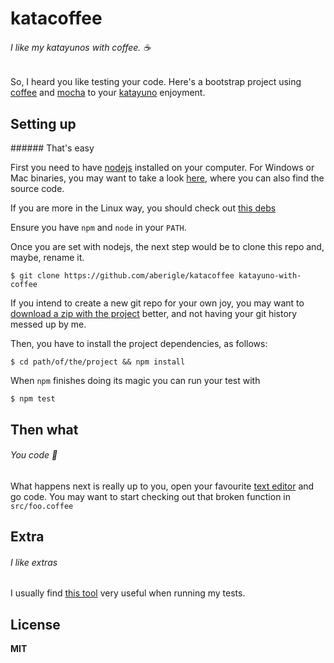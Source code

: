 # katacoffee
###### I like my katayunos with coffee. :coffee:

So, I heard you like testing your code. Here's a bootstrap project using
[coffee](http://coffeescript.org) and [mocha](http://mochajs.org/) to your [katayuno](http://katayunos.com/) enjoyment.

## Setting up
###### That's easy

First you need to have [nodejs](nodejs.org) installed on your computer.
For Windows or Mac binaries, you may want to take a look [here](https://nodejs.org/download/), where you can also find the source code.

If you are more in the Linux way, you should check out [this  debs](https://launchpad.net/~chris-lea/+archive/ubuntu/node.js)

Ensure you have `npm` and `node` in your `PATH`.

Once you are set with nodejs, the next step would be to clone this repo and, maybe, rename it.

```
$ git clone https://github.com/aberigle/katacoffee katayuno-with-coffee
```

If you intend to create a new git repo for your own joy, you may want to [download a zip with the project](https://github.com/aberigle/katacoffee/archive/master.zip) better, and not having your git history messed up by me.

Then, you have to install the project dependencies, as follows:

```
$ cd path/of/the/project && npm install
```

When `npm` finishes doing its magic you can run your test with
```
$ npm test
```

## Then what
###### You code :muscle:

What happens next is really up to you, open your favourite [text editor](http://atom.io) and go code. You may want to start checking out that broken function in `src/foo.coffee`

## Extra
###### I like extras

I usually find [this tool](http://nodemon.io/) very useful when running my tests.

## License

**MIT**
